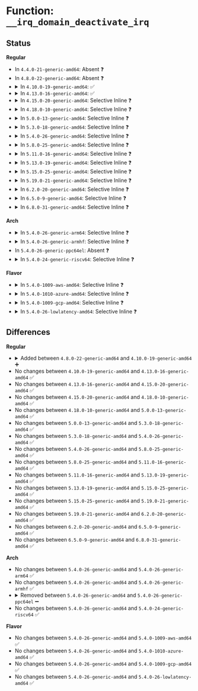 # Function: <code>__irq_domain_deactivate_irq</code>

## Status
<b>Regular</b>
<ul>
<li>
In <code>4.4.0-21-generic-amd64</code>: Absent ❓
</li>
<li>
In <code>4.8.0-22-generic-amd64</code>: Absent ❓
</li>
<li>
<details>
<summary>In <code>4.10.0-19-generic-amd64</code>: ✅</summary>

```c
void __irq_domain_deactivate_irq(struct irq_data * irq_data)
```

```json
{
  "name": "__irq_domain_deactivate_irq",
  "collision_type": "Unique Static",
  "inline_type": "No",
  "funcs": [
    {
      "addr": 18446744071579812704,
      "name": "__irq_domain_deactivate_irq",
      "external": false,
      "loc": "kernel/irq/irqdomain.c:1386",
      "file": "kernel/irq/irqdomain.c",
      "inline": "seen, unknown",
      "caller_inline": [],
      "caller_func": [
        "kernel/irq/irqdomain.c:irq_domain_deactivate_irq",
        "kernel/irq/irqdomain.c:__irq_domain_deactivate_irq"
      ]
    }
  ],
  "symbols": [
    {
      "addr": 18446744071579812704,
      "name": "__irq_domain_deactivate_irq",
      "section": ".text",
      "bind": "STB_LOCAL",
      "size": 66
    }
  ]
}
```
</details>
</li>
<li>
<details>
<summary>In <code>4.13.0-16-generic-amd64</code>: ✅</summary>

```c
void __irq_domain_deactivate_irq(struct irq_data * irq_data)
```

```json
{
  "name": "__irq_domain_deactivate_irq",
  "collision_type": "Unique Static",
  "inline_type": "No",
  "funcs": [
    {
      "addr": 18446744071579811024,
      "name": "__irq_domain_deactivate_irq",
      "external": false,
      "loc": "kernel/irq/irqdomain.c:1526",
      "file": "kernel/irq/irqdomain.c",
      "inline": "seen, unknown",
      "caller_inline": [],
      "caller_func": [
        "kernel/irq/irqdomain.c:irq_domain_deactivate_irq",
        "kernel/irq/irqdomain.c:__irq_domain_deactivate_irq"
      ]
    }
  ],
  "symbols": [
    {
      "addr": 18446744071579811024,
      "name": "__irq_domain_deactivate_irq",
      "section": ".text",
      "bind": "STB_LOCAL",
      "size": 70
    }
  ]
}
```
</details>
</li>
<li>
<details>
<summary>In <code>4.15.0-20-generic-amd64</code>: Selective Inline ❓</summary>

```c
void __irq_domain_deactivate_irq(struct irq_data * irq_data)
```

```json
{
  "name": "__irq_domain_deactivate_irq",
  "collision_type": "Unique Static",
  "inline_type": "Selective",
  "funcs": [
    {
      "addr": 18446744071579846672,
      "name": "__irq_domain_deactivate_irq",
      "external": false,
      "loc": "kernel/irq/irqdomain.c:1684",
      "file": "kernel/irq/irqdomain.c",
      "inline": "not declared, inlined",
      "caller_inline": [],
      "caller_func": [
        "kernel/irq/irqdomain.c:irq_domain_deactivate_irq",
        "kernel/irq/irqdomain.c:__irq_domain_activate_irq"
      ]
    }
  ],
  "symbols": [
    {
      "addr": 18446744071579846672,
      "name": "__irq_domain_deactivate_irq",
      "section": ".text",
      "bind": "STB_LOCAL",
      "size": 73
    }
  ]
}
```
</details>
</li>
<li>
<details>
<summary>In <code>4.18.0-10-generic-amd64</code>: Selective Inline ❓</summary>

```c
void __irq_domain_deactivate_irq(struct irq_data * irq_data)
```

```json
{
  "name": "__irq_domain_deactivate_irq",
  "collision_type": "Unique Static",
  "inline_type": "Selective",
  "funcs": [
    {
      "addr": 18446744071579880464,
      "name": "__irq_domain_deactivate_irq",
      "external": false,
      "loc": "kernel/irq/irqdomain.c:1568",
      "file": "kernel/irq/irqdomain.c",
      "inline": "not declared, inlined",
      "caller_inline": [],
      "caller_func": [
        "kernel/irq/irqdomain.c:irq_domain_deactivate_irq",
        "kernel/irq/irqdomain.c:__irq_domain_activate_irq"
      ]
    }
  ],
  "symbols": [
    {
      "addr": 18446744071579880464,
      "name": "__irq_domain_deactivate_irq",
      "section": ".text",
      "bind": "STB_LOCAL",
      "size": 69
    }
  ]
}
```
</details>
</li>
<li>
<details>
<summary>In <code>5.0.0-13-generic-amd64</code>: Selective Inline ❓</summary>

```c
void __irq_domain_deactivate_irq(struct irq_data * irq_data)
```

```json
{
  "name": "__irq_domain_deactivate_irq",
  "collision_type": "Unique Static",
  "inline_type": "Selective",
  "funcs": [
    {
      "addr": 18446744071579927744,
      "name": "__irq_domain_deactivate_irq",
      "external": false,
      "loc": "kernel/irq/irqdomain.c:1568",
      "file": "kernel/irq/irqdomain.c",
      "inline": "not declared, inlined",
      "caller_inline": [],
      "caller_func": [
        "kernel/irq/irqdomain.c:irq_domain_deactivate_irq",
        "kernel/irq/irqdomain.c:__irq_domain_activate_irq"
      ]
    }
  ],
  "symbols": [
    {
      "addr": 18446744071579927744,
      "name": "__irq_domain_deactivate_irq",
      "section": ".text",
      "bind": "STB_LOCAL",
      "size": 69
    }
  ]
}
```
</details>
</li>
<li>
<details>
<summary>In <code>5.3.0-18-generic-amd64</code>: Selective Inline ❓</summary>

```c
void __irq_domain_deactivate_irq(struct irq_data * irq_data)
```

```json
{
  "name": "__irq_domain_deactivate_irq",
  "collision_type": "Unique Static",
  "inline_type": "Selective",
  "funcs": [
    {
      "addr": 18446744071579966144,
      "name": "__irq_domain_deactivate_irq",
      "external": false,
      "loc": "kernel/irq/irqdomain.c:1605",
      "file": "kernel/irq/irqdomain.c",
      "inline": "not declared, inlined",
      "caller_inline": [],
      "caller_func": [
        "kernel/irq/irqdomain.c:irq_domain_deactivate_irq",
        "kernel/irq/irqdomain.c:__irq_domain_activate_irq"
      ]
    }
  ],
  "symbols": [
    {
      "addr": 18446744071579966144,
      "name": "__irq_domain_deactivate_irq",
      "section": ".text",
      "bind": "STB_LOCAL",
      "size": 66
    }
  ]
}
```
</details>
</li>
<li>
<details>
<summary>In <code>5.4.0-26-generic-amd64</code>: Selective Inline ❓</summary>

```c
void __irq_domain_deactivate_irq(struct irq_data * irq_data)
```

```json
{
  "name": "__irq_domain_deactivate_irq",
  "collision_type": "Unique Static",
  "inline_type": "Selective",
  "funcs": [
    {
      "addr": 18446744071580015920,
      "name": "__irq_domain_deactivate_irq",
      "external": false,
      "loc": "kernel/irq/irqdomain.c:1608",
      "file": "kernel/irq/irqdomain.c",
      "inline": "not declared, inlined",
      "caller_inline": [],
      "caller_func": [
        "kernel/irq/irqdomain.c:irq_domain_deactivate_irq",
        "kernel/irq/irqdomain.c:__irq_domain_activate_irq"
      ]
    }
  ],
  "symbols": [
    {
      "addr": 18446744071580015920,
      "name": "__irq_domain_deactivate_irq",
      "section": ".text",
      "bind": "STB_LOCAL",
      "size": 66
    }
  ]
}
```
</details>
</li>
<li>
<details>
<summary>In <code>5.8.0-25-generic-amd64</code>: Selective Inline ❓</summary>

```c
void __irq_domain_deactivate_irq(struct irq_data * irq_data)
```

```json
{
  "name": "__irq_domain_deactivate_irq",
  "collision_type": "Unique Static",
  "inline_type": "Selective",
  "funcs": [
    {
      "addr": 18446744071580065808,
      "name": "__irq_domain_deactivate_irq",
      "external": false,
      "loc": "kernel/irq/irqdomain.c:1610",
      "file": "kernel/irq/irqdomain.c",
      "inline": "not declared, inlined",
      "caller_inline": [],
      "caller_func": [
        "kernel/irq/irqdomain.c:irq_domain_deactivate_irq",
        "kernel/irq/irqdomain.c:__irq_domain_activate_irq"
      ]
    }
  ],
  "symbols": [
    {
      "addr": 18446744071580065808,
      "name": "__irq_domain_deactivate_irq",
      "section": ".text",
      "bind": "STB_LOCAL",
      "size": 69
    }
  ]
}
```
</details>
</li>
<li>
<details>
<summary>In <code>5.11.0-16-generic-amd64</code>: Selective Inline ❓</summary>

```c
void __irq_domain_deactivate_irq(struct irq_data * irq_data)
```

```json
{
  "name": "__irq_domain_deactivate_irq",
  "collision_type": "Unique Static",
  "inline_type": "Selective",
  "funcs": [
    {
      "addr": 18446744071580047856,
      "name": "__irq_domain_deactivate_irq",
      "external": false,
      "loc": "kernel/irq/irqdomain.c:1732",
      "file": "kernel/irq/irqdomain.c",
      "inline": "not declared, inlined",
      "caller_inline": [],
      "caller_func": [
        "kernel/irq/irqdomain.c:irq_domain_deactivate_irq",
        "kernel/irq/irqdomain.c:__irq_domain_activate_irq"
      ]
    }
  ],
  "symbols": [
    {
      "addr": 18446744071580047856,
      "name": "__irq_domain_deactivate_irq",
      "section": ".text",
      "bind": "STB_LOCAL",
      "size": 69
    }
  ]
}
```
</details>
</li>
<li>
<details>
<summary>In <code>5.13.0-19-generic-amd64</code>: Selective Inline ❓</summary>

```c
void __irq_domain_deactivate_irq(struct irq_data * irq_data)
```

```json
{
  "name": "__irq_domain_deactivate_irq",
  "collision_type": "Unique Static",
  "inline_type": "Selective",
  "funcs": [
    {
      "addr": 18446744071580048608,
      "name": "__irq_domain_deactivate_irq",
      "external": false,
      "loc": "kernel/irq/irqdomain.c:1695",
      "file": "kernel/irq/irqdomain.c",
      "inline": "not declared, inlined",
      "caller_inline": [],
      "caller_func": [
        "kernel/irq/irqdomain.c:irq_domain_deactivate_irq",
        "kernel/irq/irqdomain.c:__irq_domain_activate_irq"
      ]
    }
  ],
  "symbols": [
    {
      "addr": 18446744071580048608,
      "name": "__irq_domain_deactivate_irq",
      "section": ".text",
      "bind": "STB_LOCAL",
      "size": 69
    }
  ]
}
```
</details>
</li>
<li>
<details>
<summary>In <code>5.15.0-25-generic-amd64</code>: Selective Inline ❓</summary>

```c
void __irq_domain_deactivate_irq(struct irq_data * irq_data)
```

```json
{
  "name": "__irq_domain_deactivate_irq",
  "collision_type": "Unique Static",
  "inline_type": "Selective",
  "funcs": [
    {
      "addr": 18446744071580181632,
      "name": "__irq_domain_deactivate_irq",
      "external": false,
      "loc": "kernel/irq/irqdomain.c:1740",
      "file": "kernel/irq/irqdomain.c",
      "inline": "not declared, inlined",
      "caller_inline": [],
      "caller_func": [
        "kernel/irq/irqdomain.c:irq_domain_deactivate_irq",
        "kernel/irq/irqdomain.c:__irq_domain_activate_irq"
      ]
    }
  ],
  "symbols": [
    {
      "addr": 18446744071580181632,
      "name": "__irq_domain_deactivate_irq",
      "section": ".text",
      "bind": "STB_LOCAL",
      "size": 69
    }
  ]
}
```
</details>
</li>
<li>
<details>
<summary>In <code>5.19.0-21-generic-amd64</code>: Selective Inline ❓</summary>

```c
void __irq_domain_deactivate_irq(struct irq_data * irq_data)
```

```json
{
  "name": "__irq_domain_deactivate_irq",
  "collision_type": "Unique Static",
  "inline_type": "Selective",
  "funcs": [
    {
      "addr": 18446744071580329808,
      "name": "__irq_domain_deactivate_irq",
      "external": false,
      "loc": "kernel/irq/irqdomain.c:1744",
      "file": "kernel/irq/irqdomain.c",
      "inline": "not declared, inlined",
      "caller_inline": [],
      "caller_func": [
        "kernel/irq/irqdomain.c:irq_domain_deactivate_irq",
        "kernel/irq/irqdomain.c:__irq_domain_activate_irq"
      ]
    }
  ],
  "symbols": [
    {
      "addr": 18446744071580329808,
      "name": "__irq_domain_deactivate_irq",
      "section": ".text",
      "bind": "STB_LOCAL",
      "size": 89
    }
  ]
}
```
</details>
</li>
<li>
<details>
<summary>In <code>6.2.0-20-generic-amd64</code>: Selective Inline ❓</summary>

```c
void __irq_domain_deactivate_irq(struct irq_data * irq_data)
```

```json
{
  "name": "__irq_domain_deactivate_irq",
  "collision_type": "Unique Static",
  "inline_type": "Selective",
  "funcs": [
    {
      "addr": 18446744071580545808,
      "name": "__irq_domain_deactivate_irq",
      "external": false,
      "loc": "kernel/irq/irqdomain.c:1812",
      "file": "kernel/irq/irqdomain.c",
      "inline": "not declared, inlined",
      "caller_inline": [],
      "caller_func": [
        "kernel/irq/irqdomain.c:irq_domain_deactivate_irq",
        "kernel/irq/irqdomain.c:__irq_domain_activate_irq"
      ]
    }
  ],
  "symbols": [
    {
      "addr": 18446744071580545808,
      "name": "__irq_domain_deactivate_irq",
      "section": ".text",
      "bind": "STB_LOCAL",
      "size": 89
    }
  ]
}
```
</details>
</li>
<li>
<details>
<summary>In <code>6.5.0-9-generic-amd64</code>: Selective Inline ❓</summary>

```c
void __irq_domain_deactivate_irq(struct irq_data * irq_data)
```

```json
{
  "name": "__irq_domain_deactivate_irq",
  "collision_type": "Unique Static",
  "inline_type": "Selective",
  "funcs": [
    {
      "addr": 18446744071580619248,
      "name": "__irq_domain_deactivate_irq",
      "external": false,
      "loc": "kernel/irq/irqdomain.c:1793",
      "file": "kernel/irq/irqdomain.c",
      "inline": "not declared, inlined",
      "caller_inline": [],
      "caller_func": [
        "kernel/irq/irqdomain.c:irq_domain_deactivate_irq",
        "kernel/irq/irqdomain.c:__irq_domain_activate_irq"
      ]
    }
  ],
  "symbols": [
    {
      "addr": 18446744071580619248,
      "name": "__irq_domain_deactivate_irq",
      "section": ".text",
      "bind": "STB_LOCAL",
      "size": 89
    }
  ]
}
```
</details>
</li>
<li>
<details>
<summary>In <code>6.8.0-31-generic-amd64</code>: Selective Inline ❓</summary>

```c
void __irq_domain_deactivate_irq(struct irq_data * irq_data)
```

```json
{
  "name": "__irq_domain_deactivate_irq",
  "collision_type": "Unique Static",
  "inline_type": "Selective",
  "funcs": [
    {
      "addr": 18446744071580684192,
      "name": "__irq_domain_deactivate_irq",
      "external": false,
      "loc": "kernel/irq/irqdomain.c:1793",
      "file": "kernel/irq/irqdomain.c",
      "inline": "not declared, inlined",
      "caller_inline": [],
      "caller_func": [
        "kernel/irq/irqdomain.c:irq_domain_deactivate_irq",
        "kernel/irq/irqdomain.c:__irq_domain_activate_irq"
      ]
    }
  ],
  "symbols": [
    {
      "addr": 18446744071580684192,
      "name": "__irq_domain_deactivate_irq",
      "section": ".text",
      "bind": "STB_LOCAL",
      "size": 89
    }
  ]
}
```
</details>
</li>
</ul>
<b>Arch</b>
<ul>
<li>
<details>
<summary>In <code>5.4.0-26-generic-arm64</code>: Selective Inline ❓</summary>

```c
void __irq_domain_deactivate_irq(struct irq_data * irq_data)
```

```json
{
  "name": "__irq_domain_deactivate_irq",
  "collision_type": "Unique Static",
  "inline_type": "Selective",
  "funcs": [
    {
      "addr": 18446603336491217792,
      "name": "__irq_domain_deactivate_irq",
      "external": false,
      "loc": "kernel/irq/irqdomain.c:1608",
      "file": "kernel/irq/irqdomain.c",
      "inline": "not declared, inlined",
      "caller_inline": [],
      "caller_func": [
        "kernel/irq/irqdomain.c:irq_domain_deactivate_irq",
        "kernel/irq/irqdomain.c:__irq_domain_activate_irq"
      ]
    }
  ],
  "symbols": [
    {
      "addr": 18446603336491217792,
      "name": "__irq_domain_deactivate_irq",
      "section": ".text",
      "bind": "STB_LOCAL",
      "size": 80
    }
  ]
}
```
</details>
</li>
<li>
<details>
<summary>In <code>5.4.0-26-generic-armhf</code>: Selective Inline ❓</summary>

```c
void __irq_domain_deactivate_irq(struct irq_data * irq_data)
```

```json
{
  "name": "__irq_domain_deactivate_irq",
  "collision_type": "Unique Static",
  "inline_type": "Selective",
  "funcs": [
    {
      "addr": 3225233000,
      "name": "__irq_domain_deactivate_irq",
      "external": false,
      "loc": "kernel/irq/irqdomain.c:1608",
      "file": "kernel/irq/irqdomain.c",
      "inline": "not declared, inlined",
      "caller_inline": [],
      "caller_func": [
        "kernel/irq/irqdomain.c:irq_domain_deactivate_irq",
        "kernel/irq/irqdomain.c:__irq_domain_activate_irq"
      ]
    }
  ],
  "symbols": [
    {
      "addr": 3225233000,
      "name": "__irq_domain_deactivate_irq",
      "section": ".text",
      "bind": "STB_LOCAL",
      "size": 84
    }
  ]
}
```
</details>
</li>
<li>
In <code>5.4.0-26-generic-ppc64el</code>: Absent ❓
</li>
<li>
<details>
<summary>In <code>5.4.0-24-generic-riscv64</code>: Selective Inline ❓</summary>

```c
void __irq_domain_deactivate_irq(struct irq_data * irq_data)
```

```json
{
  "name": "__irq_domain_deactivate_irq",
  "collision_type": "Unique Static",
  "inline_type": "Selective",
  "funcs": [
    {
      "addr": 18446743936271755062,
      "name": "__irq_domain_deactivate_irq",
      "external": false,
      "loc": "kernel/irq/irqdomain.c:1608",
      "file": "kernel/irq/irqdomain.c",
      "inline": "not declared, inlined",
      "caller_inline": [],
      "caller_func": [
        "kernel/irq/irqdomain.c:irq_domain_deactivate_irq",
        "kernel/irq/irqdomain.c:__irq_domain_activate_irq"
      ]
    }
  ],
  "symbols": [
    {
      "addr": 18446743936271755062,
      "name": "__irq_domain_deactivate_irq",
      "section": ".text",
      "bind": "STB_LOCAL",
      "size": 60
    }
  ]
}
```
</details>
</li>
</ul>
<b>Flavor</b>
<ul>
<li>
<details>
<summary>In <code>5.4.0-1009-aws-amd64</code>: Selective Inline ❓</summary>

```c
void __irq_domain_deactivate_irq(struct irq_data * irq_data)
```

```json
{
  "name": "__irq_domain_deactivate_irq",
  "collision_type": "Unique Static",
  "inline_type": "Selective",
  "funcs": [
    {
      "addr": 18446744071579984656,
      "name": "__irq_domain_deactivate_irq",
      "external": false,
      "loc": "kernel/irq/irqdomain.c:1608",
      "file": "kernel/irq/irqdomain.c",
      "inline": "not declared, inlined",
      "caller_inline": [],
      "caller_func": [
        "kernel/irq/irqdomain.c:irq_domain_deactivate_irq",
        "kernel/irq/irqdomain.c:__irq_domain_activate_irq"
      ]
    }
  ],
  "symbols": [
    {
      "addr": 18446744071579984656,
      "name": "__irq_domain_deactivate_irq",
      "section": ".text",
      "bind": "STB_LOCAL",
      "size": 66
    }
  ]
}
```
</details>
</li>
<li>
<details>
<summary>In <code>5.4.0-1010-azure-amd64</code>: Selective Inline ❓</summary>

```c
void __irq_domain_deactivate_irq(struct irq_data * irq_data)
```

```json
{
  "name": "__irq_domain_deactivate_irq",
  "collision_type": "Unique Static",
  "inline_type": "Selective",
  "funcs": [
    {
      "addr": 18446744071579922432,
      "name": "__irq_domain_deactivate_irq",
      "external": false,
      "loc": "kernel/irq/irqdomain.c:1608",
      "file": "kernel/irq/irqdomain.c",
      "inline": "not declared, inlined",
      "caller_inline": [],
      "caller_func": [
        "kernel/irq/irqdomain.c:irq_domain_deactivate_irq",
        "kernel/irq/irqdomain.c:__irq_domain_activate_irq"
      ]
    }
  ],
  "symbols": [
    {
      "addr": 18446744071579922432,
      "name": "__irq_domain_deactivate_irq",
      "section": ".text",
      "bind": "STB_LOCAL",
      "size": 66
    }
  ]
}
```
</details>
</li>
<li>
<details>
<summary>In <code>5.4.0-1009-gcp-amd64</code>: Selective Inline ❓</summary>

```c
void __irq_domain_deactivate_irq(struct irq_data * irq_data)
```

```json
{
  "name": "__irq_domain_deactivate_irq",
  "collision_type": "Unique Static",
  "inline_type": "Selective",
  "funcs": [
    {
      "addr": 18446744071579976192,
      "name": "__irq_domain_deactivate_irq",
      "external": false,
      "loc": "kernel/irq/irqdomain.c:1608",
      "file": "kernel/irq/irqdomain.c",
      "inline": "not declared, inlined",
      "caller_inline": [],
      "caller_func": [
        "kernel/irq/irqdomain.c:irq_domain_deactivate_irq",
        "kernel/irq/irqdomain.c:__irq_domain_activate_irq"
      ]
    }
  ],
  "symbols": [
    {
      "addr": 18446744071579976192,
      "name": "__irq_domain_deactivate_irq",
      "section": ".text",
      "bind": "STB_LOCAL",
      "size": 66
    }
  ]
}
```
</details>
</li>
<li>
<details>
<summary>In <code>5.4.0-26-lowlatency-amd64</code>: Selective Inline ❓</summary>

```c
void __irq_domain_deactivate_irq(struct irq_data * irq_data)
```

```json
{
  "name": "__irq_domain_deactivate_irq",
  "collision_type": "Unique Static",
  "inline_type": "Selective",
  "funcs": [
    {
      "addr": 18446744071580022832,
      "name": "__irq_domain_deactivate_irq",
      "external": false,
      "loc": "kernel/irq/irqdomain.c:1608",
      "file": "kernel/irq/irqdomain.c",
      "inline": "not declared, inlined",
      "caller_inline": [],
      "caller_func": [
        "kernel/irq/irqdomain.c:irq_domain_deactivate_irq",
        "kernel/irq/irqdomain.c:__irq_domain_activate_irq"
      ]
    }
  ],
  "symbols": [
    {
      "addr": 18446744071580022832,
      "name": "__irq_domain_deactivate_irq",
      "section": ".text",
      "bind": "STB_LOCAL",
      "size": 66
    }
  ]
}
```
</details>
</li>
</ul>

## Differences
<b>Regular</b>
<ul>
<li>
<details>
<summary>Added between <code>4.8.0-22-generic-amd64</code> and <code>4.10.0-19-generic-amd64</code> ➕</summary>

```c
void __irq_domain_deactivate_irq(struct irq_data * irq_data)
```
</details>
</li>
<li>
No changes between <code>4.10.0-19-generic-amd64</code> and <code>4.13.0-16-generic-amd64</code> ✅
</li>
<li>
No changes between <code>4.13.0-16-generic-amd64</code> and <code>4.15.0-20-generic-amd64</code> ✅
</li>
<li>
No changes between <code>4.15.0-20-generic-amd64</code> and <code>4.18.0-10-generic-amd64</code> ✅
</li>
<li>
No changes between <code>4.18.0-10-generic-amd64</code> and <code>5.0.0-13-generic-amd64</code> ✅
</li>
<li>
No changes between <code>5.0.0-13-generic-amd64</code> and <code>5.3.0-18-generic-amd64</code> ✅
</li>
<li>
No changes between <code>5.3.0-18-generic-amd64</code> and <code>5.4.0-26-generic-amd64</code> ✅
</li>
<li>
No changes between <code>5.4.0-26-generic-amd64</code> and <code>5.8.0-25-generic-amd64</code> ✅
</li>
<li>
No changes between <code>5.8.0-25-generic-amd64</code> and <code>5.11.0-16-generic-amd64</code> ✅
</li>
<li>
No changes between <code>5.11.0-16-generic-amd64</code> and <code>5.13.0-19-generic-amd64</code> ✅
</li>
<li>
No changes between <code>5.13.0-19-generic-amd64</code> and <code>5.15.0-25-generic-amd64</code> ✅
</li>
<li>
No changes between <code>5.15.0-25-generic-amd64</code> and <code>5.19.0-21-generic-amd64</code> ✅
</li>
<li>
No changes between <code>5.19.0-21-generic-amd64</code> and <code>6.2.0-20-generic-amd64</code> ✅
</li>
<li>
No changes between <code>6.2.0-20-generic-amd64</code> and <code>6.5.0-9-generic-amd64</code> ✅
</li>
<li>
No changes between <code>6.5.0-9-generic-amd64</code> and <code>6.8.0-31-generic-amd64</code> ✅
</li>
</ul>
<b>Arch</b>
<ul>
<li>
No changes between <code>5.4.0-26-generic-amd64</code> and <code>5.4.0-26-generic-arm64</code> ✅
</li>
<li>
No changes between <code>5.4.0-26-generic-amd64</code> and <code>5.4.0-26-generic-armhf</code> ✅
</li>
<li>
<details>
<summary>Removed between <code>5.4.0-26-generic-amd64</code> and <code>5.4.0-26-generic-ppc64el</code> ➖</summary>

```c
void __irq_domain_deactivate_irq(struct irq_data * irq_data)
```
</details>
</li>
<li>
No changes between <code>5.4.0-26-generic-amd64</code> and <code>5.4.0-24-generic-riscv64</code> ✅
</li>
</ul>
<b>Flavor</b>
<ul>
<li>
No changes between <code>5.4.0-26-generic-amd64</code> and <code>5.4.0-1009-aws-amd64</code> ✅
</li>
<li>
No changes between <code>5.4.0-26-generic-amd64</code> and <code>5.4.0-1010-azure-amd64</code> ✅
</li>
<li>
No changes between <code>5.4.0-26-generic-amd64</code> and <code>5.4.0-1009-gcp-amd64</code> ✅
</li>
<li>
No changes between <code>5.4.0-26-generic-amd64</code> and <code>5.4.0-26-lowlatency-amd64</code> ✅
</li>
</ul>
